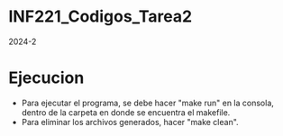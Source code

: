 # INF221_Codigos_Tarea2
2024-2
# Ejecucion
- Para ejecutar el programa, se debe hacer "make run" en la consola, dentro de la carpeta en donde se encuentra el makefile.
- Para eliminar los archivos generados, hacer "make clean".
